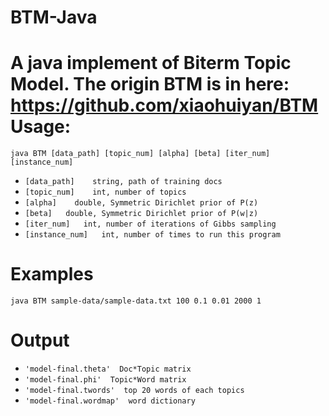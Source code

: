 # BTM-Java
A java implement of Biterm Topic Model.  The origin BTM is in here: https://github.com/xiaohuiyan/BTM
Usage:
========
```java BTM [data_path] [topic_num] [alpha] [beta] [iter_num] [instance_num]```

* `[data_path]    string, path of training docs`
* `[topic_num]    int, number of topics`
* `[alpha]    double, Symmetric Dirichlet prior of P(z)`
* `[beta]   double, Symmetric Dirichlet prior of P(w|z)`
* `[iter_num]   int, number of iterations of Gibbs sampling`
* `[instance_num]   int, number of times to run this program`

Examples
========
```java BTM sample-data/sample-data.txt 100 0.1 0.01 2000 1```

Output
========
* `'model-final.theta'  Doc*Topic matrix`
* `'model-final.phi'  Topic*Word matrix`
* `'model-final.twords'  top 20 words of each topics`
* `'model-final.wordmap'  word dictionary`
